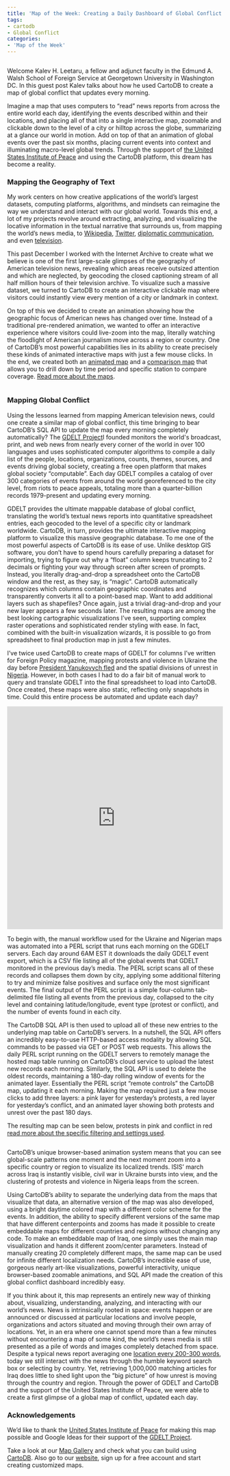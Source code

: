 ```yaml
---
title: 'Map of the Week: Creating a Daily Dashboard of Global Conflict'
tags:
- cartodb
- Global Conflict
categories:
- 'Map of the Week'
---
```


<div class="wrap"><p><a href="http://gdeltproject.org/globaldashboard/" class="wrap-border"><img src="/img/posts/2014-08-18-global-conflict/map3.png" alt=""></a></p></div>

Welcome Kalev H. Leetaru, a fellow and adjunct faculty in the Edmund A. Walsh School of Foreign Service at Georgetown University in Washington DC.  In this guest post Kalev talks about how he used CartoDB to create a map of global conflict that updates every morning.

<!--more-->

Imagine a map that uses computers to “read” news reports from across the entire world each day, identifying the events described within and their locations, and placing all of that into a single interactive map, zoomable and clickable down to the level of a city or hilltop across the globe, summarizing at a glance our world in motion. Add on top of that an animation of global events over the past six months, placing current events into context and illuminating macro-level global trends.  Through the support of [the United States Institute of Peace](http://www.usip.org/) and using the CartoDB platform, this dream has become a reality.

### Mapping the Geography of Text
My work centers on how creative applications of the world’s largest datasets, computing platforms, algorithms, and mindsets can reimagine the way we understand and interact with our global world.  Towards this end, a lot of my projects revolve around extracting, analyzing, and visualizing the locative information in the textual narrative that surrounds us, from mapping the world’s news media, to [Wikipedia](http://www.dlib.org/dlib/september12/leetaru/09leetaru.html), [Twitter](http://journals.uic.edu/ojs/index.php/fm/article/view/4366/3654), [diplomatic communication](http://journals.uic.edu/ojs/index.php/fm/article/view/4366/3654),  and even [television](http://www.knightfoundation.org/blogs/knightblog/2014/1/7/internet-archives-virtual-reading-room-empowers-data-mining-societal-scale/).   

This past December I worked with the Internet Archive   to create what we believe is one of the first large-scale glimpses of the geography of American television news, revealing which areas receive outsized attention and which are neglected, by geocoding the closed captioning stream of all half million hours of their television archive.  To visualize such a massive dataset, we turned to CartoDB to create an interactive clickable map where visitors could instantly view every mention of a city or landmark in context.  

On top of this we decided to create an animation showing how the geographic focus of American news has changed over time.  Instead of a traditional pre-rendered animation, we wanted to offer an interactive experience where visitors could live-zoom into the map, literally watching the floodlight of American journalism move across a region or country.  One of CartoDB’s most powerful capabilities lies in its ability to create precisely these kinds of animated interactive maps with just a few mouse clicks.  In the end, we created both an [animated map](http://archive.org/tvgeo/) and a [comparison map](http://archive.org/tvgeo/tvgeo_geosearch.html) that allows you to drill down by time period and specific station to compare coverage.  [Read more about the maps](http://blog.archive.org/2013/12/13/mapping-400000-hours-of-u-s-tv-news/). 

<div class="wrap"><p><a href="http://archive.org/tvgeo/" class="wrap-border"><img src="/img/posts/2014-08-18-global-conflict/map.png" alt=""></a></p></div>

### Mapping Global Conflict
Using the lessons learned from mapping American television news, could one create a similar map of global conflict, this time bringing to bear CartoDB’s SQL API to update the map every morning completely automatically?  The [GDELT Project](http://gdeltproject.org/)I founded  monitors the world's broadcast, print, and web news from nearly every corner of the world in over 100 languages and uses sophisticated computer algorithms to compile a daily list of the people, locations, organizations, counts, themes, sources, and events driving global society, creating a free open platform that makes global society “computable”.  Each day GDELT compiles a catalog of over 300 categories of events from around the world georeferenced to the city level, from riots to peace appeals, totaling more than a quarter-billion records 1979-present and updating every morning.

GDELT provides the ultimate mappable database of global conflict, translating the world’s textual news reports into quantitative spreadsheet entries, each geocoded to the level of a specific city or landmark worldwide.   CartoDB, in turn, provides the ultimate interactive mapping platform to visualize this massive geographic database.  To me one of the most powerful aspects of CartoDB is its ease of use.  Unlike desktop GIS software, you don’t have to spend hours carefully preparing a dataset for importing, trying to figure out why a “float” column keeps truncating to 2 decimals or fighting your way through screen after screen of prompts.  Instead, you literally drag-and-drop a spreadsheet onto the CartoDB window and the rest, as they say, is “magic”.  CartoDB automatically recognizes which columns contain geographic coordinates and transparently converts it all to a point-based map.  Want to add additional layers such as shapefiles?  Once again, just a trivial drag-and-drop and your new layer appears a few seconds later.  The resulting maps are among the best looking cartographic visualizations I’ve seen, supporting complex raster operations and sophisticated render styling with ease.  In fact, combined with the built-in visualization wizards, it is possible to go from spreadsheet to final production map in just a few minutes.

I’ve twice used CartoDB to create maps of GDELT for columns I’ve written for Foreign Policy magazine, mapping protests and violence in Ukraine the day before [President Yanukovych fled](http://www.foreignpolicy.com/articles/2014/02/21/it_s_not_just_kiev_ukraine_protest_map) and the spatial divisions of unrest in [Nigeria](http://www.foreignpolicy.com/articles/2014/03/13/mapping_violence_and_protests_in_nigeria). However, in both cases I had to do a fair bit of manual work to query and translate GDELT into the final spreadsheet to load into CartoDB.  Once created, these maps were also static, reflecting only snapshots in time.  Could this entire process be automated and update each day?


<iframe width='100%' height='520' frameborder='0' src='http://kalevleetaru.cartodb.com/viz/4be22d54-9e90-11e3-b4e2-0edd25b1ac90/embed_map?title=true&description=true&search=false&shareable=true&cartodb_logo=true&layer_selector=false&legends=false&scrollwheel=true&fullscreen=true&sublayer_o' allowfullscreen webkitallowfullscreen mozallowfullscreen oallowfullscreen msallowfullscreen></iframe>


To begin with, the manual workflow used for the Ukraine and Nigerian maps was automated into a PERL script that runs each morning on the GDELT servers.  Each day around 6AM EST it downloads the daily GDELT event export, which is a CSV file listing all of the global events that GDELT monitored in the previous day’s media.  The PERL script scans all of these records and collapses them down by city, applying some additional filtering to try and minimize false positives and surface only the most significant events.  The final output of the PERL script is a simple four-column tab-delimited file listing all events from the previous day, collapsed to the city level and containing latitude/longitude, event type (protest or conflict), and the number of events found in each city.

The CartoDB SQL API   is then used to upload all of these new entries to the underlying map table on CartoDB’s servers.  In a nutshell, the SQL API offers an incredibly easy-to-use HTTP-based access modality by allowing SQL commands to be passed via GET or POST web requests.  This allows the daily PERL script running on the GDELT servers to remotely manage the hosted map table running on CartoDB’s cloud service to upload the latest new records each morning.  Similarly, the SQL API is used to delete the oldest records, maintaining a 180-day rolling window of events for the animated layer.  Essentially the PERL script “remote controls” the CartoDB map, updating it each morning.  Making the map required just a few mouse clicks to add three layers: a pink layer for yesterday’s protests, a red layer for yesterday’s conflict, and an animated layer showing both protests and unrest over the past 180 days.

The resulting map can be seen below, protests in pink and conflict in red [read more about the specific filtering and settings used](http://blog.gdeltproject.org/mapping-a-world-in-motion-a-daily-dashboard-of-global-conflict/).

<div class="wrap"><p><a href="http://gdeltproject.org/globaldashboard/" class="wrap-border"><img src="/img/posts/2014-08-18-global-conflict/map2.png" alt=""></a></p></div>

CartoDB’s unique browser-based animation system means that you can see global-scale patterns one moment and the next moment zoom into a specific country or region to visualize its localized trends.  ISIS’ march across Iraq is instantly visible, civil war in Ukraine bursts into view, and the clustering of protests and violence in Nigeria leaps from the screen.  

Using CartoDB’s ability to separate the underlying data from the maps that visualize that data, an alternative version of the map was also developed, using a bright daytime colored map with a different color scheme for the events.  In addition, the ability to specify different versions of the same map that have different centerpoints and zooms has made it possible to create embeddable maps for different countries and regions without changing any code.  To make an embeddable map of Iraq, one simply uses the main map visualization and hands it different zoom/center parameters.  Instead of manually creating 20 completely different maps, the same map can be used for infinite different localization needs.  CartoDB’s incredible ease of use, gorgeous nearly art-like visualizations, powerful interactivity, unique browser-based zoomable animations, and SQL API made the creation of this global conflict dashboard incredibly easy.

If you think about it, this map represents an entirely new way of thinking about, visualizing, understanding, analyzing, and interacting with our world’s news. News is intrinsically rooted in space: events happen or are announced or discussed at particular locations and involve people, organizations and actors situated and moving through their own array of locations. Yet, in an era where one cannot spend more than a few minutes without encountering a map of some kind, the world’s news media is still presented as a pile of words and images completely detached from space. Despite a typical news report averaging one [location every 200-300 words](http://firstmonday.org/ojs/index.php/fm/article/view/3663/3040),   today we still interact with the news through the humble keyword search box or selecting by country. Yet, retrieving 1,000,000 matching articles for Iraq does little to shed light upon the “big picture” of how unrest is moving through the country and region.  Through the power of GDELT and CartoDB and the support of the United States Institute of Peace, we were able to create a first glimpse of a global map of conflict, updated each day.

### Acknowledgements
We’d like to thank the [United States Institute of Peace](http://www.usip.org/) for making this map possible and Google Ideas   for their support of the [GDELT Project](http://gdeltproject.org/).  


Take a look at our [Map Gallery](http://cartodb.com/gallery) and check what you can build using [CartoDB](http://cartodb.com/gallery). Also go to our [website](http://cartodb.com/), sign up for a free account and start creating customized maps. 